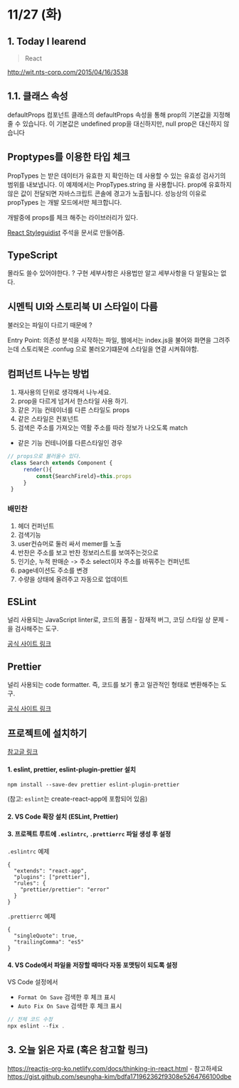 # 11/27 (화)

## 1. Today I learend

> React

http://wit.nts-corp.com/2015/04/16/3538
## 1.1. 클래스 속성
defaultProps
컴포넌트 클래스의 defaultProps 속성을 통해 prop의 기본값을 지정해줄 수 있습니다. 이 기본값은 undefined prop을 대신하지만, null prop은 대신하지 않습니다

## Proptypes를 이용한 타입 체크
PropTypes 는 받은 데이터가 유효한 지 확인하는 데 사용할 수 있는 유효성 검사기의 범위를 내보냅니다. 이 예제에서는 PropTypes.string 을 사용합니다. prop에 유효하지않은 값이 전달되면 자바스크립트 콘솔에 경고가 노출됩니다. 성능상의 이유로 propTypes 는 개발 모드에서만 체크합니다.

개발중에 props를 체크 해주는 라이브러리가 있다.

[React Styleguidist](https://react-styleguidist.js.org/) 주석을 문서로 만들어줌.

## TypeScript


몰라도 쓸수 있어야한다. ? 
구현 세부사항은 사용법만 알고 세부사항을 다 알필요는 없다. 


## 시멘틱 UI와 스토리북 UI 스타일이 다름 
불러오는 파일이 다르기 때문에 ? 

Entry Point: 의존성 분석을 시작하는 파일, 웹에서는 index.js을 불어와 화면을 그려주는데 
스토리북은 .confug 으로 불러오기떄문에 스타일을 연결 시켜줘야함. 

## 컴퍼넌트 나누는 방법 
1. 재사용의 단위로 생각해서 나누세요.
1. prop을 다르게 넘겨서 한스타일 사용 하기.
1. 같은 기능 컨테이너를 다른 스타일도 props
1. 같은 스타일은 컨포넌트 
1. 검색은 주소를 가져오는 역활 주소를 따라 정보가 나오도록 match
* 같은 기능 컨테니어를 다른스타일인 경우
``` js
// props으로 불러올수 있다.
 class Search extends Component {
     render(){
         const{SearchFireld}=this.props
     }
 }
```

### 배민찬 
1. 헤더 컨퍼넌트 
1. 검색기능 
1. user컨슈머로 둘러 싸서 memer를 노출 
1. 반찬은 주소를 보고 반찬 정보리스트를 보여주는것으로
1. 인기순, 누적 판매순 -> 주소 select이자 주소를 바꿔주는 컨퍼넌트 
1. page네이션도 주소를 변경 
1. 수량을 상태에 올려주고 자동으로 업데이트 

## ESLint

널리 사용되는 JavaScript linter로, 코드의 품질 - 잠재적 버그, 코딩 스타일 상 문제 - 을 검사해주는 도구.

[공식 사이트 링크](https://eslint.org/)

## Prettier

널리 사용되는 code formatter. 즉, 코드를 보기 좋고 일관적인 형태로 변환해주는 도구.

[공식 사이트 링크](https://prettier.io/)

## 프로젝트에 설치하기

[참고글 링크](https://medium.com/technical-credit/using-prettier-with-vs-code-and-create-react-app-67c2449b9d08)

#### 1. eslint, prettier, eslint-plugin-prettier 설치

```
npm install --save-dev prettier eslint-plugin-prettier
```

(참고: `eslint`는 create-react-app에 포함되어 있음)

#### 2. VS Code 확장 설치 (ESLint, Prettier)

#### 3. 프로젝트 루트에 `.eslintrc`, `.prettierrc` 파일 생성 후 설정

`.eslintrc` 예제

```
{
  "extends": "react-app",
  "plugins": ["prettier"],
  "rules": {
    "prettier/prettier": "error"
  }
}
```

`.prettierrc` 예제

```
{
  "singleQuote": true,
  "trailingComma": "es5"
}
```

#### 4. VS Code에서 파일을 저장할 때마다 자동 포맷팅이 되도록 설정

VS Code 설정에서 

- `Format On Save` 검색한 후 체크 표시
- `Auto Fix On Save` 검색한 후 체크 표시

```js
// 전체 코드 수정 
npx eslint --fix .
```


## 3. 오늘 읽은 자료 (혹은 참고할 링크)
https://reactjs-org-ko.netlify.com/docs/thinking-in-react.html - 참고하세요
https://gist.github.com/seungha-kim/bdfa171962362f9308e5264766100dbe
